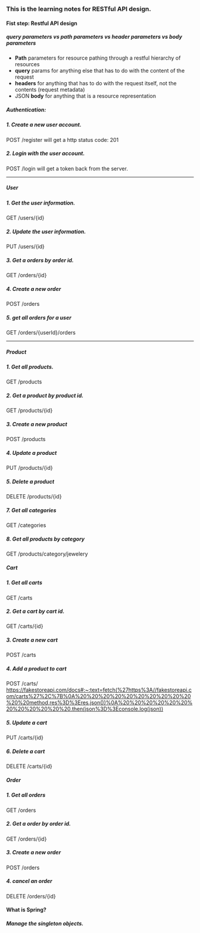 ### This is the learning notes for RESTful API design.

#### Fist step: Restful API design
##### query parameters vs path parameters vs header parameters vs body parameters
 - **Path** parameters for resource pathing through a restful hierarchy of resources
 - **query** params for anything else that has to do with the content of the request
 - **headers** for anything that has to do with the request itself, not the contents (request metadata)
 - JSON **body** for anything that is a resource representation
##### Authentication:
##### 1. Create a new user account.
POST /register
will get a http status code: 201
##### 2. Login with the user account.
POST /login
will get a token back from the server.
<hr>

##### User
##### 1. Get the user information.
GET /users/{id}

##### 2. Update the user information.
PUT /users/{id}

##### 3. Get a orders by order id.
GET /orders/{id}

##### 4. Create a new order
POST /orders

##### 5. get all orders for a user
GET /orders/{userId}/orders
<hr>

##### Product
##### 1. Get all products.
GET /products

##### 2. Get a product by product id.
GET /products/{id}

##### 3. Create a new product
POST /products

##### 4. Update a product
PUT /products/{id}

##### 5. Delete a product
DELETE /products/{id}

##### 7. Get all categories
GET /categories

##### 8. Get all products by category
GET /products/category/jewelery

##### Cart
##### 1. Get all carts
GET /carts

##### 2. Get a cart by cart id.
GET /carts/{id}

##### 3. Create a new cart
POST /carts

##### 4. Add a product to cart
POST /carts/
https://fakestoreapi.com/docs#:~:text=fetch(%27https%3A//fakestoreapi.com/carts%27%2C%7B%0A%20%20%20%20%20%20%20%20%20%20%20%20method,res%3D%3Eres.json())%0A%20%20%20%20%20%20%20%20%20%20%20%20.then(json%3D%3Econsole.log(json))

##### 5. Update a cart
PUT /carts/{id}

##### 6. Delete a cart
DELETE /carts/{id}

##### Order
##### 1. Get all orders
GET /orders

##### 2. Get a order by order id.
GET /orders/{id}

##### 3. Create a new order
POST /orders

##### 4. cancel an order
DELETE /orders/{id}

#### What is Spring?

##### Manage the singleton objects.